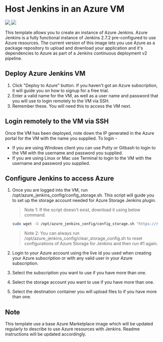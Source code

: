 # Host Jenkins in an Azure VM

<a href="https://portal.azure.com/#create/Microsoft.Template/uri/https%3A%2F%2Fraw.githubusercontent.com%2Farroyc%2Fazure-quickstart-templates%2Fmaster%2Fazure-jenkins%2Fazuredeploy.json" target="_blank">
<img src="http://azuredeploy.net/deploybutton.png"/>
</a>
<a href="http://armviz.io/#/?load=https%3A%2F%2Fraw.githubusercontent.com%2Farroyc%2Fazure-quickstart-templates%2Fmaster%2Fazure-jenkins%2Fazuredeploy.json" target="_blank">
<img src="http://armviz.io/visualizebutton.png"/>
</a>

This template allows you to create an instance of Azure Jenkins. Azure Jenkins is a fully functional instance of Jenkins 2.7.2 pre-configured to use Azure resources. The current version of this image lets you use Azure as a package repository to upload and download your application and it's dependencies to Azure as part of a Jenkins continuous deployment v2 pipeline.

## Deploy Azure Jenkins VM
1. Click "Deploy to Azure" button. If you haven't got an Azure subscription, it will guide you on how to signup for a free trial.
2. Enter a valid name for the VM, as well as a user name and password that you will use to login remotely to the VM via SSH.
3. Remember these. You will need this to access the VM next.

## Login remotely to the VM via SSH
Once the VM has been deployed, note down the IP generated in the Azure portal for the VM with the name you supplied. To login -
- If you are using Windows client you can use Putty or Gitbash to login to the VM with the username and password you supplied.
- If you are using Linux or Mac use Terminal to login to the VM with the username and password you supplied.

## Configure Jenkins to access Azure
1. Once you are logged into the VM, run /opt/azure_jenkins_config/config_storage.sh. This script will guide you to set up the storage account needed for Azure Storage Jenkins plugin.
   > Note 1: If the script doesn't exist, download it using below command.

   ```bash
   sudo wget -O /opt/azure_jenkins_config/config_storage.sh "https://raw.githubusercontent.com/arroyc/azure-quickstart-templates/master/azure-jenkins/setup-scripts/config_storage.sh"
   ```
   > Note 2: You can always run /opt/azure_jenkins_config/clear_storage_config.sh to reset configurations of Azure Storage for Jenkins and then run #1 again.

2. Login to your Azure account using the live id you used when creating your Azure subscription or with any valid user in your Azure subscription.
3. Select the subscription you want to use if you have more than one.
4. Select the storage account you want to use if you have more than one.
5. Select the destination container you will upload files to if you have more than one.

## Note
This template use a base Azure Marketplace image which will be updated regularly to describe to use Azure resources with Jenkins. Readme instructions will be updated accordingly.
